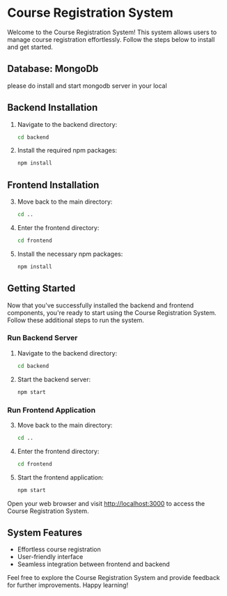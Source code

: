 # Course Registration System

Welcome to the Course Registration System! This system allows users to manage course registration effortlessly. Follow the steps below to install and get started.

## Database: MongoDb
please do install and start mongodb server in your local

## Backend Installation

1. Navigate to the backend directory:
    ```bash
    cd backend
    ```

2. Install the required npm packages:
    ```bash
    npm install
    ```

## Frontend Installation

3. Move back to the main directory:
    ```bash
    cd ..
    ```

4. Enter the frontend directory:
    ```bash
    cd frontend
    ```

5. Install the necessary npm packages:
    ```bash
    npm install
    ```

## Getting Started

Now that you've successfully installed the backend and frontend components, you're ready to start using the Course Registration System. Follow these additional steps to run the system.

### Run Backend Server

1. Navigate to the backend directory:
    ```bash
    cd backend
    ```

2. Start the backend server:
    ```bash
    npm start
    ```

### Run Frontend Application

3. Move back to the main directory:
    ```bash
    cd ..
    ```

4. Enter the frontend directory:
    ```bash
    cd frontend
    ```

5. Start the frontend application:
    ```bash
    npm start
    ```

Open your web browser and visit [http://localhost:3000](http://localhost:3000) to access the Course Registration System.

## System Features

- Effortless course registration
- User-friendly interface
- Seamless integration between frontend and backend

Feel free to explore the Course Registration System and provide feedback for further improvements. Happy learning!
